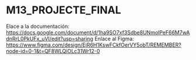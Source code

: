 # M13_PROJECTE_FINAL
Elace a la documentación: https://docs.google.com/document/d/1ha9SO7xf3Sdbe8UNmolPeF66M7wAdnRrL0PkUFx_uVI/edit?usp=sharing
Enlace al Figma: https://www.figma.com/design/EjR6H1KswFCkfOerVY5obT/REMEMBER?node-id=0-1&t=QF8WLQiOLc31Wr12-0 